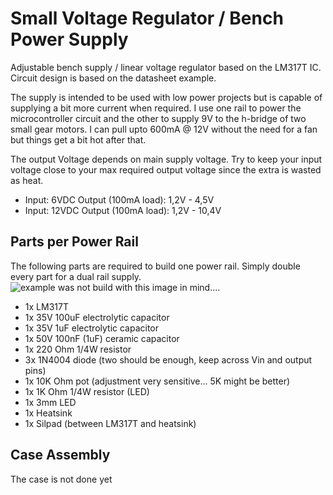 Small Voltage Regulator / Bench Power Supply
============================================

Adjustable bench supply / linear voltage regulator based on the LM317T IC. Circuit design is based on the  datasheet example. 


The supply is intended to be used with low power projects but is capable of supplying a bit more current when required. I use one rail to power the microcontroller circuit and the other to supply 9V to the h-bridge of two small gear motors. I can pull upto 600mA @ 12V without the need for a fan but things get a bit hot after that.



The output Voltage depends on main supply voltage. Try to keep your input voltage close to your max required output voltage since the extra is wasted as heat.
* Input: 6VDC  Output (100mA load): 1,2V - 4,5V
* Input: 12VDC Output (100mA load): 1,2V - 10,4V





Parts per Power Rail
------------------------
The following parts are required to build one power rail. Simply double every part for a dual rail supply.
![example was not build with this image in mind....](https://github.com/KaiserSoft/3D-Printing/blob/master/Power%20Supply%20v1/grfx/board%20without%20case%202015-03-06-50p.jpg?raw=true)


* 1x LM317T
* 1x 35V 100uF electrolytic capacitor
* 1x 35V 1uF electrolytic capacitor
* 1x 50V 100nF (1uF) ceramic capacitor
* 1x 220 Ohm 1/4W resistor
* 3x 1N4004 diode (two should be enough, keep across  Vin and output pins)
* 1x 10K Ohm pot (adjustment very sensitive... 5K might be better)
* 1x 1K Ohm 1/4W resistor (LED)
* 1x 3mm LED
* 1x Heatsink
* 1x Silpad (between LM317T and heatsink)


Case Assembly
-------------
The case is not done yet